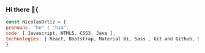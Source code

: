 ### Hi there 👋{

``` js
const NicolasOrtiz = {
pronouns: "he" | "him",
code: [ Javascript, HTML5, CSS3, Java ],
technologies: [ React, Bootstrap, Material Ui, Sass , Git and Github, Styled Components ], 
}
```

<!--
**Xein-dev/Xein-dev** is a ✨ _special_ ✨ repository because its `README.md` (this file) appears on your GitHub profile.

Here are some ideas to get you started:

- 🔭 I’m currently working on ...
- 🌱 I’m currently learning ...
- 👯 I’m looking to collaborate on ...
- 🤔 I’m looking for help with ...
- 💬 Ask me about ...
- 📫 How to reach me: ...
- 😄 Pronouns: ...
- ⚡ Fun fact: ...
-->
